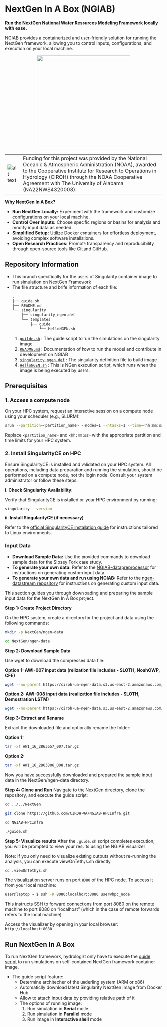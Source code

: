 # **NextGen In A Box (NGIAB)**

**Run the NextGen National Water Resources Modeling Framework locally with ease.**

NGIAB provides a containerized and user-friendly solution for running the NextGen framework, allowing you to control inputs, configurations, and execution on your local machine.

<p align="center">
<img src="https://github.com/CIROH-UA/NGIAB-CloudInfra/blob/main/image/README/ngiab.png" width="300">
</p>

| | |
| --- | --- |
| ![alt text](https://ciroh.ua.edu/wp-content/uploads/2022/08/CIROHLogo_200x200.png) | Funding for this project was provided by the National Oceanic & Atmospheric Administration (NOAA), awarded to the Cooperative Institute for Research to Operations in Hydrology (CIROH) through the NOAA Cooperative Agreement with The University of Alabama (NA22NWS4320003). |

<!-- [![ARM Build and push final image](https://github.com/CIROH-UA/NGIAB-CloudInfra/actions/workflows/docker_image_main_branch.yml/badge.svg)](https://github.com/CIROH-UA/NGIAB-CloudInfra/actions/workflows/docker_image_main_branch.yml)
[![X86 Build and push final image](https://github.com/CIROH-UA/NGIAB-CloudInfra/actions/workflows/docker_image_main_x86.yml/badge.svg)](https://github.com/CIROH-UA/NGIAB-CloudInfra/actions/workflows/docker_image_main_x86.yml) -->

**Why NextGen In A Box?**

- **Run NextGen Locally:** Experiment with the framework and customize configurations on your local machine.
- **Control Over Inputs:** Choose specific regions or basins for analysis and modify input data as needed.
- **Simplified Setup:** Utilize Docker containers for effortless deployment, avoiding complex software installations.
- **Open Research Practices:** Promote transparency and reproducibility through open-source tools like Git and GitHub.


<!-- ## Table of Contents
* [Repository Information](#repository-information)
* [Prerequisites](#prerequisites)
    + [Install Singularity](#install-sigularityce-and-validate-sigularityce-is-up)
    + [Install WSL on Windows](#install-wsl-on-windows)
* [Run NextGen-In-A-Box](#run-nextgen-in-a-box)
    + [Clone Ngen-Singularity repository](#clone-ngen-singularity-repository)
    + [How to run the model script?](#how-to-run-the-model-script)
    + [Output of the model script](#output-of-the-model-guide-script) -->

## Repository Information
- This branch specifically for the users of Singularity container image to run simulation on NextGen Framework
- The file structure and brife information of each file:
    ```bash 
    .
    ├── guide.sh
    ├── README.md
    └── singularity
        ├── singularity_ngen.def
        └── templates
            ├── guide
                └── HelloNGEN.sh

    ```
    1. [`guilde.sh`](guide.sh) : The guide script to run the simulations on the singularity image
    2. [`README.md`](README.md) : Documentation of how to run the model and contribute in development on NGIAB
    3. [`singularity_ngen.def`](singularity/singularity_ngen.def) : The singularity definition file to build image
    4. [`HelloNGEN.sh`](singularity/templates/guide/HelloNGEN.sh) : This is NGen execution script, which runs when the image is being executed by users.

## Prerequisites
### 1. Access a compute node
On your HPC system, request an interactive session on a compute node using your scheduler (e.g., SLURM):
```bash
srun --partition=<partition_name> --nodes=1 --ntasks=1 --time=<hh:mm:ss> --pty bash
```
Replace `<partition_name>` and `<hh:mm:ss>` with the appropriate partition and time limits for your HPC system.
### 2. Install SingularityCE on HPC
Ensure SingularityCE is installed and validated on your HPC system. All operations, including data preparation and running the simulation, should be performed on a compute node, not the login node. Consult your system administrator or follow these steps:

**i. Check Singularity Availability**: 

Verify that SingularityCE is installed on your HPC environment by running:
```bash
singularity --version
```
**ii. Install SingularityCE (if necessary)**: 

Refer to the [official SingularityCE installation guide](https://docs.sylabs.io/guides/4.0/admin-guide/installation.html#installation-on-linux) for instructions tailored to Linux environments.



### Input Data
- **Download Sample Data:** Use the provided commands to download sample data for the Sipsey Fork case study.
- **To generate your own data:** Refer to the [NGIAB-datapreprocessor](https://github.com/AlabamaWaterInstitute/NGIAB_data_preprocess) for instructions on generating custom input data.
- **To generate your own data and run using NGIAB:** Refer to the [ngen-datastream repository](https://github.com/CIROH-UA/ngen-datastream/tree/main) for instructions on generating custom input data.


This section guides you through downloading and preparing the sample input data for the NextGen In A Box project.

**Step 1: Create Project Directory**

On the HPC system, create a directory for the project and data using the following commands:
```bash
mkdir -p NextGen/ngen-data
```

```bash
cd NextGen/ngen-data
```

**Step 2: Download Sample Data**

Use wget to download the compressed data file:

**Option 1: AWI-007 input data (relization file includes - SLOTH, NoahOWP, CFE)**
```bash
wget --no-parent https://ciroh-ua-ngen-data.s3.us-east-2.amazonaws.com/AWI-007/AWI_16_2863657_007.tar.gz
```
**Option 2: AWI-008 input data (realization file includes - SLOTH, Demostration LSTM)**
```bash
wget --no-parent https://ciroh-ua-ngen-data.s3.us-east-2.amazonaws.com/AWI-008/AWI_16_2863806_008.tar.gz
```

**Step 3: Extract and Rename**

Extract the downloaded file and optionally rename the folder:

**Option 1:**
```bash
tar -xf AWI_16_2863657_007.tar.gz
```
**Option 2:**
```bash
tar -xf AWI_16_2863806_008.tar.gz
```

Now you have successfully downloaded and prepared the sample input data in the NextGen/ngen-data directory. 

**Step 4: Clone and Run**
Navigate to the NextGen directory, clone the repository, and execute the guide script:
```bash
cd ../../NextGen
```
```bash
git clone https://github.com/CIROH-UA/NGIAB-HPCInfra.git
```
```bash
cd NGIAB-HPCInfra
```
```bash
./guide.sh
```
**Step 5: Visualize results**
After the `.guide.sh` script completes execution, you will be prompted to view your results using the NGIAB visualizer

Note: If you only need to visualize existing outputs without re-running the analysis, you can execute viewOnTethys.sh directly.

```bash
cd .viewOnTethys.sh
```

The visualization server runs on port `8080` of the HPC node. To access it from your local machine:

```bash
user@laptop ~ $ ssh -R 8080:localhost:8080 user@hpc_node
```

This instructs SSH to forward connections from port 8080 on the remote machine to port 8080 on “localhost” (which in the case of remote forwards refers to the local machine)

Access the visualizer by opening in your local browser: `http://localhost:8080`

## Run NextGen In A Box
To run NextGen framework, hydrologist only have to execute the [guide script](https://github.com/CIROH-UA/Ngen-Singularity/blob/main/guide.sh) to run simulations on self-contained NextGen framework container image.
* The guide script feature:
    * Determine architecher of the underling system (ARM or x86)
    * Automaticlly download latest Singularity NextGen image from Docker Hub
    * Allow to attach input data by providing relative path of it
    * The options of running image:
        1. Run simulation in **Serial** mode 
        1. Run simulation in **Parallel** mode
        1. Run image in **Interactive shell** mode


<!-- ### Clone Ngen-Singularity repository

Navigate to NextGen directory and clone the repository using below commands:

```bash
    git clone https://github.com/CIROH-UA/Ngen-Singularity.git
    cd Ngen-Singularity
    git checkout main
``` 
Once you are in *Ngen-Singularity* directory and on `main` branch, you should see [`guide.sh`](#how-to-run-the-model-script) in it. Now, we are ready to run the model using that script. 

### How to run the model script?

#### WSL, Linux and Mac Steps:
Follow below steps to run `guide.sh` script 

```bash
    ./guide.sh    
```
- The script prompts the user to enter the file path for the input data directory where the forcing and config files are stored. 

Run the following command and copy the path value:  
```bash
    # navigate to the data folder you created earlier
    cd NextGen/ngen-data/AWI_03W_113060_002 # or NextGen/ngen-data/my_data if you renamed it
    pwd
    # and copy the path
```
where <path> is the location of the folder with your data in it.
    
- The script sets the entered directory as the `HOST_DATA_PATH` variable and uses it to find all the catchment, nexus, and realization files using the `find` command.
- Next, the user is asked whether to run NextGen or exit. If `run_NextGen` is selected, the script pulls the related image from the awiciroh DockerHub, based on the local machine's architecture:
```
For Mac with apple silicon (arm architecture), it pulls XXXXX
For x86 machines, it pulls library://trupeshkumarpatel/awiciroh/ciroh-ngen-singularity:latest.
```

- The user is then prompted to select whether they want to run the model in parallel or serial mode.
- If the user selects parallel mode, the script uses the `mpirun` command to run the model and generates a partition file for the NGEN model.
- If the user selects the catchment, nexus, and realization files they want to use.

Example NGEN run command for parallel mode: 
```bash
/dmod/bin/partitionGenerator "/ngen/ngen/data/config/catchments.geojson" "/ngen/ngen/data/config/nexus.geojson" "partitions_2.json" "2" '' ''
mpirun -n 2 /dmod/bin/ngen-parallel \
/ngen/ngen/data/config/catchments.geojson "" \
/ngen/ngen/data/config/nexus.geojson "" \
/ngen/ngen/data/config/awi_simplified_realization.json \
/ngen/partitions_2.json
```
- If the user selects serial mode, the script runs the model directly.

Example NGEN run command for serial mode: 
```bash
/dmod/bin/ngen-serial \
/ngen/ngen/data/config/catchments.geojson "" \
/ngen/ngen/data/config/nexus.geojson "" \
/ngen/ngen/data/config/awi_simplified_realization.json
```
- After the model has finished running, the script prompts the user whether they want to continue.
- If the user selects 1, the script opens an interactive shell.
- If the user selects 2, then the script exits.

### Output of the model guide script

The output files are copied to the `outputs` folder in the 'NextGen/ngen-data/AWI_03W_113060_002/' directory you created in the first step
 -->

